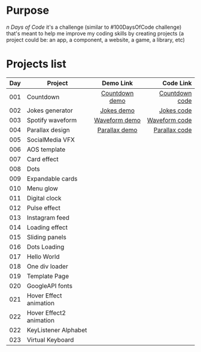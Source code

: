 # Purpose

_n Days of Code_ it's a challenge (similar to #100DaysOfCode challenge) that's meant to help me improve my coding skills by creating projects (a project could be: an app, a component, a website, a game, a library, etc)

# Projects list

| Day | Project                 |    Demo Link     |        Code Link |
| --- | ----------------------- | :--------------: | ---------------: |
| 001 | Countdown               | [Countdown demo] | [Countdown code] |
| 002 | Jokes generator         |   [Jokes demo]   |     [Jokes code] |
| 003 | Spotify waveform        | [Waveform demo]  |  [Waveform code] |
| 004 | Parallax design         | [Parallax demo]  |  [Parallax code] |
| 005 | SocialMedia VFX         |                  |                  |
| 006 | AOS template            |                  |                  |
| 007 | Card effect             |                  |                  |
| 008 | Dots                    |                  |                  |
| 009 | Expandable cards        |                  |                  |
| 010 | Menu glow               |                  |                  |
| 011 | Digital clock           |                  |                  |
| 012 | Pulse effect            |                  |                  |
| 013 | Instagram feed          |                  |                  |
| 014 | Loading effect          |                  |                  |
| 015 | Sliding panels          |                  |                  |
| 016 | Dots Loading            |                  |                  |
| 017 | Hello World             |                  |                  |
| 018 | One div loader          |                  |                  |
| 019 | Template Page           |                  |                  |
| 020 | GoogleAPI fonts         |                  |                  |
| 021 | Hover Effect animation  |                  |                  |
| 022 | Hover Effect2 animation |                  |                  |
| 022 | KeyListener Alphabet    |                  |                  |
| 023 | Virtual Keyboard        |                  |                  |

[countdown demo]: https://trstefan.github.io/ndaysofcode/Countdown/index.html
[countdown code]: https://github.com/trstefan/ndaysofcode/tree/master/Countdown
[jokes demo]: https://trstefan.github.io/ndaysofcode/Jokes%20Generator/index.html
[jokes code]: https://github.com/trstefan/ndaysofcode/tree/master/Jokes%20Generator
[waveform demo]: https://trstefan.github.io/ndaysofcode/Spotify%20waveform/index.html
[waveform code]: https://github.com/trstefan/ndaysofcode/tree/master/Spotify%20waveform
[parallax demo]: https://trstefan.github.io/ndaysofcode/Parallax%20design/index.html
[parallax code]: https://github.com/trstefan/ndaysofcode/tree/master/Parallax%20design
